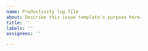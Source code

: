 ```yaml
---
name: Productivity log file
about: Describe this issue template's purpose here.
title: ''
labels: ''
assignees: ''

---
```



